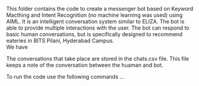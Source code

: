 This folder contains the code to create a messenger bot based on Keyword Macthing and Intent Recognition (no machine learning was used) using AIML. It is an intelligent conversation system similar to ELIZA. The bot is able to provide multiple interactions with the user. The bot can respond to basic human conversations, but is specifically designed to recommend eateries in BITS Pilani, Hyderabad Campus.  
We have 

The conversations that take place are stored in the chats.csv file. This file keeps a note of the conversation between the huaman and bot.

To run the code use the following commands ...
